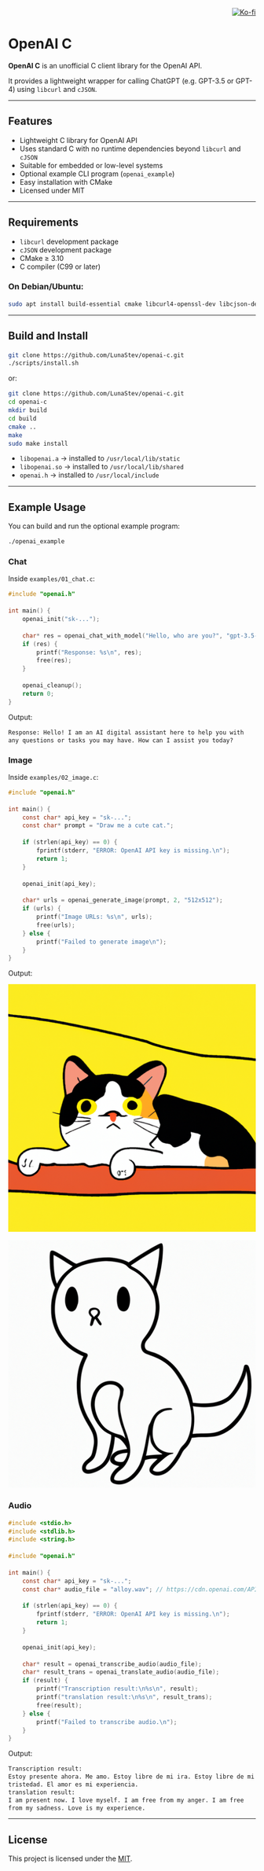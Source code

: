 <p align="right">
  <a href="https://ko-fi.com/lunasev" target="_blank">
    <img src="https://ko-fi.com/img/githubbutton_sm.svg" alt="Ko-fi" />
  </a>
</p>

# OpenAI C

**OpenAI C** is an unofficial C client library for the OpenAI API.

It provides a lightweight wrapper for calling ChatGPT (e.g. GPT-3.5 or GPT-4) using `libcurl` and `cJSON`.

---

## Features

- Lightweight C library for OpenAI API
- Uses standard C with no runtime dependencies beyond `libcurl` and `cJSON`
- Suitable for embedded or low-level systems
- Optional example CLI program (`openai_example`)
- Easy installation with CMake
- Licensed under MIT

---

## Requirements

- `libcurl` development package
- `cJSON` development package
- CMake ≥ 3.10
- C compiler (C99 or later)

### On Debian/Ubuntu:

```bash
sudo apt install build-essential cmake libcurl4-openssl-dev libcjson-dev
```

---

## Build and Install

```bash
git clone https://github.com/LunaStev/openai-c.git
./scripts/install.sh
```

or:

```bash
git clone https://github.com/LunaStev/openai-c.git
cd openai-c
mkdir build
cd build
cmake ..
make
sudo make install
```

- `libopenai.a` → installed to `/usr/local/lib/static`
- `libopenai.so` → installed to `/usr/local/lib/shared`
- `openai.h` → installed to `/usr/local/include`

---

## Example Usage

You can build and run the optional example program:

```bash
./openai_example
```

### Chat

Inside `examples/01_chat.c`:

```c
#include "openai.h"

int main() {
    openai_init("sk-...");

    char* res = openai_chat_with_model("Hello, who are you?", "gpt-3.5-turbo");
    if (res) {
        printf("Response: %s\n", res);
        free(res);
    }

    openai_cleanup();
    return 0;
}
```

Output:

```text
Response: Hello! I am an AI digital assistant here to help you with any questions or tasks you may have. How can I assist you today?
```

### Image

Inside `examples/02_image.c`:

```c
#include "openai.h"

int main() {
    const char* api_key = "sk-...";
    const char* prompt = "Draw me a cute cat.";

    if (strlen(api_key) == 0) {
        fprintf(stderr, "ERROR: OpenAI API key is missing.\n");
        return 1;
    }

    openai_init(api_key);

    char* urls = openai_generate_image(prompt, 2, "512x512");
    if (urls) {
        printf("Image URLs: %s\n", urls);
        free(urls);
    } else {
        printf("Failed to generate image\n");
    }
}
```

Output:

![02_image1.png](.github/image/02_image1.png)

![02_image2.png](.github/image/02_image2.png)


### Audio

```c
#include <stdio.h>
#include <stdlib.h>
#include <string.h>

#include "openai.h"

int main() {
    const char* api_key = "sk-...";
    const char* audio_file = "alloy.wav"; // https://cdn.openai.com/API/docs/audio/alloy.wav

    if (strlen(api_key) == 0) {
        fprintf(stderr, "ERROR: OpenAI API key is missing.\n");
        return 1;
    }

    openai_init(api_key);

    char* result = openai_transcribe_audio(audio_file);
    char* result_trans = openai_translate_audio(audio_file);
    if (result) {
        printf("Transcription result:\n%s\n", result);
        printf("translation result:\n%s\n", result_trans);
        free(result);
    } else {
        printf("Failed to transcribe audio.\n");
    }
}
```

Output:

```text
Transcription result:
Estoy presente ahora. Me amo. Estoy libre de mi ira. Estoy libre de mi tristedad. El amor es mi experiencia.
translation result:
I am present now. I love myself. I am free from my anger. I am free from my sadness. Love is my experience.
```

---

## License

This project is licensed under the [MIT](https://mit-license.org/).